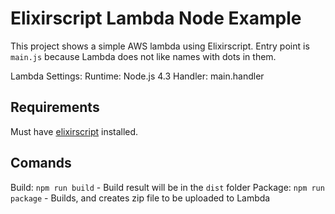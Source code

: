 # Elixirscript Lambda Node Example

This project shows a simple AWS lambda using Elixirscript. Entry point is `main.js` because Lambda does not like names with dots in them.

Lambda Settings:
  Runtime: Node.js 4.3
  Handler: main.handler

## Requirements

Must have [elixirscript](https://github.com/bryanjos/elixirscript) installed.

## Comands

Build: `npm run build` - Build result will be in the `dist` folder
Package: `npm run package` - Builds, and creates zip file to be uploaded to Lambda
